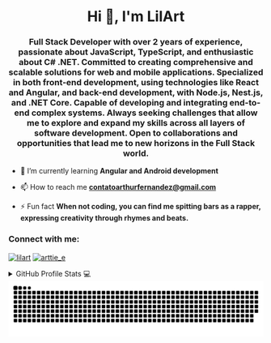<h1 align="center">Hi 👋, I'm LilArt</h1>
<h3 align="center">Full Stack Developer with over 2 years of experience, passionate about JavaScript, TypeScript, and enthusiastic about C# .NET. Committed to creating comprehensive and scalable solutions for web and mobile applications. Specialized in both front-end development, using technologies like React and Angular, and back-end development, with Node.js, Nest.js, and .NET Core. Capable of developing and integrating end-to-end complex systems. Always seeking challenges that allow me to explore and expand my skills across all layers of software development. Open to collaborations and opportunities that lead me to new horizons in the Full Stack world.</h3>

- 🌱 I’m currently learning **Angular and Android development**

- 📫 How to reach me **contatoarthurfernandez@gmail.com**

- ⚡ Fun fact **When not coding, you can find me spitting bars as a rapper, expressing creativity through rhymes and beats.**

<h3 align="left">Connect with me:</h3>
<p align="left">
<a href="https://linkedin.com/in/lilart" target="blank"><img align="center" src="https://raw.githubusercontent.com/rahuldkjain/github-profile-readme-generator/master/src/images/icons/Social/linked-in-alt.svg" alt="lilart" height="30" width="40" /></a>
<a href="https://instagram.com/arttie_e" target="blank"><img align="center" src="https://raw.githubusercontent.com/rahuldkjain/github-profile-readme-generator/master/src/images/icons/Social/instagram.svg" alt="arttie_e" height="30" width="40" /></a>
</p>

<details>
  <summary>GitHub Profile Stats 💻</summary>
  <div align="center">
    <h2>GitHub Stats</h2>
    <details open>
      <summary><h3>Languages</h3></summary>
      <p>
        <a href="https://github.com/1999AZZAR/">
          <img src="https://github-readme-stats.vercel.app/api/top-langs/?username=LilArtDev&langs_count=6&theme=gruvbox&layout=compact&hide_border=true" alt="LilArtDev :: overall Top Langs">
        </a>
      </p>
      <p>
        <a href="https://github.com/1999AZZAR/">
          <img width="45%" src="https://github-profile-summary-cards.vercel.app/api/cards/repos-per-language?username=LilArtDev&theme=gruvbox&layout=compact&hide_border=true" alt="LilArtDev :: Top Langs by repo">
          <img width="45%" src="https://github-profile-summary-cards.vercel.app/api/cards/most-commit-language?username=LilArtDev&theme=gruvbox&layout=compact&hide_border=true" alt="LilArtDev :: Top Langs by commit">
        </a>
      </p>
    </details>
    <details open>
      <summary><h3>Statistics</h3></summary>
      <p>
        <a href="https://github.com/1999AZZAR/">
          <img width="49.5%" src="https://github-readme-stats.vercel.app/api?username=LilArtDev&show_icons=true&theme=gruvbox&hide_border=true">
          <img width="49.5%" src="https://github-readme-streak-stats.herokuapp.com/?user=LilArtDev&theme=gruvbox&hide_border=true">
        </a>
      </p>
    </details>
  </div>
</details>

<div align="center">
  <a href="https://1999azzar.github.io/LilArtDev/">
    <img src="https://github.com/1999AZZAR/1999AZZAR/blob/readme/resources/img/grid-snake.svg" alt="snake">
  </a>
</div>


